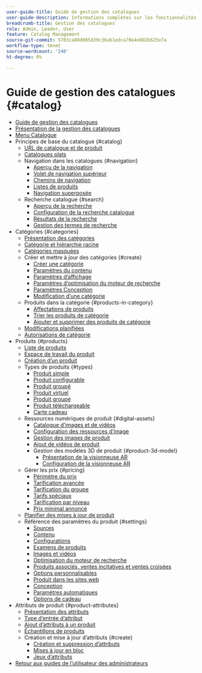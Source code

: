 ```yaml
---
user-guide-title: Guide de gestion des catalogues
user-guide-description: Informations complètes sur les fonctionnalités de gestion de catalogue pour les administrateurs Adobe Commerce et Magento Open Source et les spécialistes du marketing eCommerce.
breadcrumb-title: Gestion des catalogues
role: Admin, Leader, User
feature: Catalog Management
source-git-commit: 5703ca88d085d39c36ab1edca70e4e802b625e7a
workflow-type: tm+mt
source-wordcount: '240'
ht-degree: 0%

---
```



# Guide de gestion des catalogues {#catalog}

+ [Guide de gestion des catalogues](guide-overview.md)
+ [Présentation de la gestion des catalogues](introduction.md)
+ [Menu Catalogue](catalog-menu.md)
+ Principes de base du catalogue {#catalog}
   + [URL de catalogue et de produit](catalog-urls.md)
   + [Catalogues plats](catalog-flat.md)
   + Navigation dans les catalogues {#navigation}
      + [Aperçu de la navigation](navigation.md)
      + [Volet de navigation supérieur](navigation-top.md)
      + [Chemins de navigation](navigation-breadcrumb-trail.md)
      + [Listes de produits](navigation-product-listings.md)
      + [Navigation superposée](navigation-layered.md)
   + Recherche catalogue {#search}
      + [Aperçu de la recherche](search.md)
      + [Configuration de la recherche catalogue](search-configuration.md)
      + [Résultats de la recherche](search-results.md)
      + [Gestion des termes de recherche](search-terms.md)
+ Catégories {#categories}
   + [Présentation des catégories](categories.md)
   + [Catégorie et hiérarchie racine](category-root.md)
   + [Catégories masquées](category-hidden.md)
   + Créer et mettre à jour des catégories {#create}
      + [Créer une catégorie](category-create.md)
      + [Paramètres du contenu](categories-content-settings.md)
      + [Paramètres d’affichage](categories-display-settings.md)
      + [Paramètres d’optimisation du moteur de recherche](categories-search-engine-optimization.md)
      + [Paramètres Conception](categories-custom-design.md)
      + [Modification d’une catégorie](category-modify.md)
   + Produits dans la catégorie {#products-in-category}
      + [Affectations de produits](categories-product-assignments.md)
      + [Trier les produits de catégorie](category-products-sort.md)
      + [Ajouter et supprimer des produits de catégorie](category-products-add.md)
   + [Modifications planifiées](category-scheduled-changes.md)
   + [Autorisations de catégorie](category-permissions.md)
+ Produits {#products}
   + [Liste de produits](products-list.md)
   + [Espace de travail du produit](product-workspace.md)
   + [Création d’un produit](product-create.md)
   + Types de produits {#types}
      + [Produit simple](product-create-simple.md)
      + [Produit configurable](product-create-configurable.md)
      + [Produit groupé](product-create-grouped.md)
      + [Produit virtuel](product-create-virtual.md)
      + [Produit groupé](product-create-bundle.md)
      + [Produit téléchargeable](product-create-downloadable.md)
      + [Carte cadeau](product-gift-card-create.md)
   + Ressources numériques de produit {#digital-assets}
      + [Catalogue d’images et de vidéos](catalog-images-video.md)
      + [Configuration des ressources d’image](product-image-config.md)
      + [Gestion des images de produit](product-image.md)
      + [Ajout de vidéos de produit](product-video.md)
      + Gestion des modèles 3D de produit {#product-3d-model}
         + [Présentation de la visionneuse AR](ar-viewer-overview.md)
         + [Configuration de la visionneuse AR](ar-viewer-setup.md)
   + Gérer les prix {#pricing}
      + [Périmètre du prix](catalog-price-scope.md)
      + [Tarification avancée](pricing-advanced.md)
      + [Tarification du groupe](product-price-group.md)
      + [Tarifs spéciaux](product-price-special.md)
      + [Tarification par niveau](product-price-tier.md)
      + [Prix minimal annoncé](product-price-minimum-advertised.md)
   + [Planifier des mises à jour de produit](product-scheduled-changes.md)
   + Référence des paramètres du produit {#settings}
      + [Sources](sources.md)
      + [Contenu](product-content.md)
      + [Configurations](product-configurations.md)
      + [Examens de produits](settings-advanced-product-reviews.md)
      + [Images et vidéos](product-images-and-video.md)
      + [Optimisation du moteur de recherche](product-search-engine-optimization.md)
      + [Produits associés, ventes incitatives et ventes croisées](related-products-up-sells-cross-sells.md)
      + [Options personnalisables](settings-advanced-custom-options.md)
      + [Produit dans les sites web](settings-basic-websites.md)
      + [Conception](settings-advanced-design.md)
      + [Paramètres automatiques](product-autosettings.md)
      + [Options de cadeau](product-gift-options.md)
+ Attributs de produit {#product-attributes}
   + [Présentation des attributs](product-attributes.md)
   + [Type d’entrée d’attribut](attributes-input-types.md)
   + [Ajout d’attributs à un produit](product-attributes-add.md)
   + [Échantillons de produits](swatches.md)
   + Création et mise à jour d’attributs {#create}
      + [Création et suppression d’attributs](attribute-product-create.md)
      + [Mises à jour en bloc](bulk-product-attribute-update.md)
      + [Jeux d’attributs](attribute-sets.md)
+ [Retour aux guides de l’utilisateur des administrateurs](https://experienceleague.adobe.com/en/docs/commerce-admin/user-guides/home)


